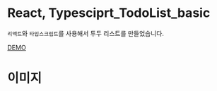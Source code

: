 # React, Typesciprt_TodoList_basic

`리액트`와 `타입스크립트`를 사용해서 투두 리스트를 만들었습니다.

[DEMO](https://peaceful-yonath-c9e1b6.netlify.app/)

# 이미지
<img width="" src="">

